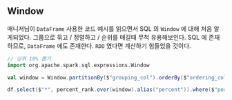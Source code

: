 ## Window

매니저님이 `DataFrame` 사용한 코드 예시를 읽으면서 SQL 의 `Window` 에 대해 처음 알게되었다. 그룹으로 묶고 / 정렬하고 / 순위를 매길때 무척 유용해보인다. SQL 에 존재하므로, `DataFrame` 에도 존재한다. `RDD` 였다면 계산하기 힘들었을 것이다.

```scala
// 상위 10% 뽑기
import org.apache.spark.sql.expressions.Window

val window = Window.partitionBy($"grouping_col").orderBy($"ordering_col".desc)

df.select($"*", percent_rank.over(window).alias("percent")).where($"percent" < 0.1)
```